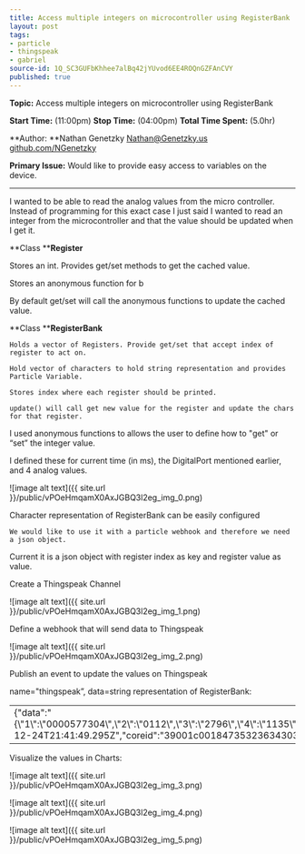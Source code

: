 ```yaml
---
title: Access multiple integers on microcontroller using RegisterBank
layout: post
tags:
- particle
- thingspeak
- gabriel
source-id: 1Q_SC3GUFbKhhee7alBq42jYUvod6EE4ROQnGZFAnCVY
published: true
---
```

**Topic:** Access multiple integers on microcontroller using RegisterBank

**Start Time:** (11:00pm)	**Stop Time:** (04:00pm)	**Total Time Spent:** (5.0hr)

**Author: **Nathan Genetzky		[Nathan@Genetzky.us](mailto:Nathan@Genetzky.us)		[github.com/NGenetzky](https://github.com/NGenetzky)

**Primary Issue:** Would like to provide easy access to variables on the device.

* * *


I wanted to be able to read the analog values from the micro controller. Instead of programming for this exact case I just said I wanted to read an integer from the microcontroller and that the value should be updated when I get it.

**Class ****Register**

Stores an int.  Provides get/set methods to get the cached value.

Stores an anonymous function for b

By default get/set will call the anonymous functions to update the cached value.	

**Class ****RegisterBank**

	Holds a vector of Registers. Provide get/set that accept index of register to act on.

	Hold vector of characters to hold string representation and provides Particle Variable.

	Stores index where each register should be printed.

	update() will call get new value for the register and update the chars for that register.

I used anonymous functions to allows the user to define how to "get" or “set” the integer value.

I defined these for current time (in ms), the DigitalPort mentioned earlier, and 4 analog values.

![image alt text]({{ site.url }}/public/vPOeHmqamX0AxJGBQ3l2eg_img_0.png)

Character representation of RegisterBank can be easily configured

	We would like to use it with a particle webhook and therefore we need a json object.

Current it is a json object with register index as key and register value as value.

Create a Thingspeak Channel

![image alt text]({{ site.url }}/public/vPOeHmqamX0AxJGBQ3l2eg_img_1.png)

Define a webhook that will send data to Thingspeak

![image alt text]({{ site.url }}/public/vPOeHmqamX0AxJGBQ3l2eg_img_2.png)

Publish an event to update the values on Thingspeak

name="thingspeak”, data=string representation of RegisterBank:

<table>
  <tr>
    <td>{"data":"{\"1\":\"0000577304\",\"2\":\"0112\",\"3\":\"2796\",\"4\":\"1135\",\"5\":\"1135\",\"6\":\"3054\"}","ttl":"60","published_at":"2016-12-24T21:41:49.295Z","coreid":"39001c001847353236343033","name":"thingspeak"}</td>
  </tr>
</table>


Visualize the values in Charts:

![image alt text]({{ site.url }}/public/vPOeHmqamX0AxJGBQ3l2eg_img_3.png)

![image alt text]({{ site.url }}/public/vPOeHmqamX0AxJGBQ3l2eg_img_4.png)

![image alt text]({{ site.url }}/public/vPOeHmqamX0AxJGBQ3l2eg_img_5.png)

